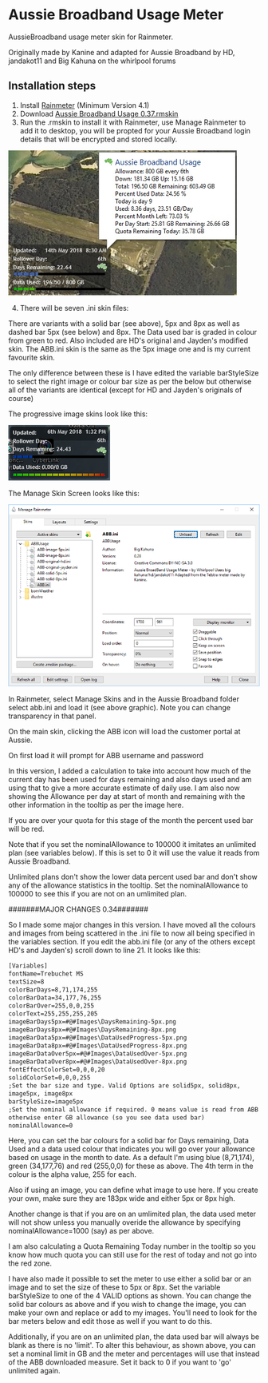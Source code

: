 # Aussie Broadband Usage Meter
AussieBroadband usage meter skin for Rainmeter.

Originally made by Kanine and adapted for Aussie Broadband by HD, jandakot11 and Big Kahuna on the whirlpool forums

## Installation steps
1) Install [Rainmeter](https://www.rainmeter.net/) (Minimum Version 4.1)
2) Download [Aussie Broadband Usage 0.37.rmskin](/Aussie%20Broadband%20Usage%200.37.rmskin)
3) Run the .rmskin to install it with Rainmeter, use Manage Rainmeter to add it to desktop, you will be propted for your Aussie Broadband login details that will be encrypted and stored locally.

![ABB Skin](abb.jpg)

4) There will be seven .ini skin files:

There are variants with a solid bar (see above), 5px and 8px as well as dashed bar 5px (see below) and 8px. The Data used bar is graded in colour from green to red. Also included are HD's original and Jayden's modified skin. The ABB.ini skin is the same as the 5px image one and is my current favourite skin.

The only difference between these is I have edited the variable barStyleSize to select the right image or colour bar size as per the below but otherwise all of the variants are identical (except for HD and Jayden's originals of course)

The progressive image skins look like this:

![ABB Graded Colour Skin](abb-5px.png)

The Manage Skin Screen looks like this:

![Manage Skin](manage-skins.png)

In Rainmeter, select Manage Skins and in the Aussie Broadband folder select abb.ini and load it (see above graphic).
Note you can change transparency in that panel.

On the main skin, clicking the ABB icon will load the customer portal at Aussie.

On first load it will prompt for ABB username and password

In this version, I added a calculation to take into account how much of the current day has been used for days remaining and also days used and am using that to give a more accurate estimate of daily use. I am also now showing the Allowance per day at start of month and remaining with the other information in the tooltip as per the image here.

If you are over your quota for this stage of the month the percent used bar will be red.

Note that if you set the nominalAllowance to 100000 it imitates an unlimited plan (see variables below). If this is set to 0 it will use the value it reads from Aussie Broadband.

Unlimited plans don't show the lower data percent used bar and don't show any of the allowance statistics in the tooltip. Set the nominalAllowance to 100000 to see this if you are not on an umlimited plan.

#######MAJOR CHANGES 0.34#######

So I made some major changes in this version. I have moved all the colours and images from being scattered in the .ini file to now all being specified in the variables section. If you edit the abb.ini file (or any of the others except HD's and Jayden's) scroll down to line 21. It looks like this:

```
[Variables]
fontName=Trebuchet MS
textSize=8
colorBarDays=8,71,174,255
colorBarData=34,177,76,255
colorBarOver=255,0,0,255
colorText=255,255,255,205
imageBarDays5px=#@#Images\DaysRemaining-5px.png
imageBarDays8px=#@#Images\DaysRemaining-8px.png
imageBarData5px=#@#Images\DataUsedProgress-5px.png
imageBarData8px=#@#Images\DataUsedProgress-8px.png
imageBarDataOver5px=#@#Images\DataUsedOver-5px.png
imageBarDataOver8px=#@#Images\DataUsedOver-8px.png
fontEffectColorSet=0,0,0,20
solidColorSet=0,0,0,255
;Set the bar size and type. Valid Options are solid5px, solid8px, image5px, image8px
barStyleSize=image5px
;Set the nominal allowance if required. 0 means value is read from ABB otherwise enter GB allowance (so you see data used bar)
nominalAllowance=0
```

Here, you can set the bar colours for a solid bar for Days remaining, Data Used and a data used colour that indicates you will go over your allowance based on usage in the month to date. As a default I'm using blue (8,71,174), green (34,177,76) and red (255,0,0) for these as above. The 4th term in the colour is the alpha value, 255 for each.

Also if using an image, you can define what image to use here. If you create your own, make sure they are 183px wide and either 5px or 8px high.

Another change is that if you are on an umlimited plan, the data used meter will not show unless you manually overide the allowance by specifying nominalAllowance=1000 (say) as per above.

I am also calculating a Quota Remaining Today number in the tooltip so you know how much quota you can still use for the rest of today and not go into the red zone.

I have also made it possible to set the meter to use either a solid bar or an image and to set the size of these to 5px or 8px. Set the variable barStyleSize to one of the 4 VALID options as shown. You can change the solid bar colours as above and if you wish to change the image, you can make your own and replace or add to my images. You'll need to look for the bar meters below and edit those as well if you want to do this.

Additionally, if you are on an unlimited plan, the data used bar will always be blank as there is no 'limit'. To alter this behaviour, as shown above, you can set a nominal limit in GB and the meter and percentages will use that instead of the ABB downloaded measure. Set it back to 0 if you want to 'go' unlimited again.
